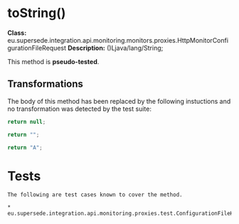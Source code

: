 # toString()

**Class:** eu.supersede.integration.api.monitoring.monitors.proxies.HttpMonitorConfigurationFileRequest
**Description:** ()Ljava/lang/String;

This method is **pseudo-tested**.


## Transformations


The body of this method has been replaced by the following instuctions and no transformation was detected by the test suite:

```Java
return null;
```

```Java
return "";
```

```Java
return "A";
```




# Tests
    The following are test cases known to cover the method.

    * eu.supersede.integration.api.monitoring.proxies.test.ConfigurationFileHttpMonitorProxyTest.eu.supersede.integration.api.monitoring.proxies.test.ConfigurationFileHttpMonitorProxyTest 

